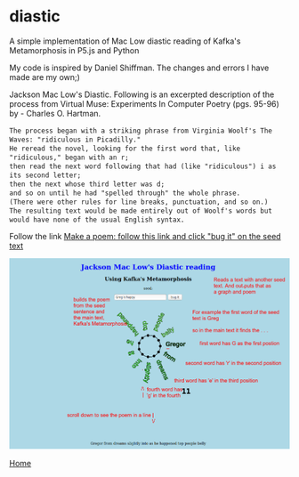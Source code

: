 # diastic
A simple implementation of Mac Low diastic reading of Kafka's Metamorphosis in P5.js and Python 

My code is inspired by Daniel Shiffman. The changes and errors I have made are my own;)

 Jackson Mac Low's Diastic. Following is an excerpted description of the process from Virtual Muse: Experiments In Computer Poetry (pgs. 95-96) by - Charles O. Hartman.

    The process began with a striking phrase from Virginia Woolf's The Waves: "ridiculous in Picadilly." 
    He reread the novel, looking for the first word that, like "ridiculous," began with an r; 
    then read the next word following that had (like "ridiculous") i as its second letter; 
    then the next whose third letter was d; 
    and so on until he had "spelled through" the whole phrase. 
    (There were other rules for line breaks, punctuation, and so on.) 
    The resulting text would be made entirely out of Woolf's words but would have none of the usual English syntax. 
    
Follow the link
[Make a poem: follow this link and click "bug it" on the seed text](https://editor.p5js.org/greggelong/present/Hy8jQ_bTh)
 
![diastic explainer](diasticExplain.png)

[Home](https://greggelong.github.io/)
